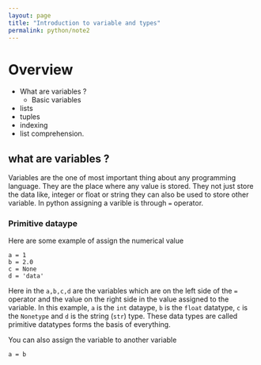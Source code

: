 ```yaml
---
layout: page
title: "Introduction to variable and types"
permalink: python/note2
---
```



# Overview
- What are variables ?
	- Basic variables
- lists
- tuples
- indexing
- list comprehension.

## what are variables ?
Variables are the one of most important thing about any programming language. They are the place where any value is stored.
They not just store the data like, integer or float or string they can also be used to store other variable.
In python assigning a varible is through `=` operator.


### Primitive dataype
Here are some example of assign the numerical value
```
a = 1
b = 2.0
c = None
d = 'data'
```
Here in the `a,b,c,d` are the variables which are on the left side of the `=` operator
and the value on the right side in the value assigned to the variable.
In this example, `a` is the `int` dataype, `b` is the `float` datatype, `c` is the `Nonetype` and
`d` is the string (`str`) type. These data types are called primitive datatypes forms the basis of everything.


You can also assign the variable to another variable
```
a = b
```



